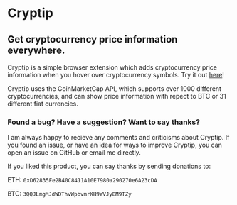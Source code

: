 # Cryptip
## Get cryptocurrency price information everywhere.

Cryptip is a simple browser extension which adds cryptocurrency price information when you hover over cryptocurrency symbols. Try it out [here](http://shawntabrizi.com/cryptip/)!

Cryptip uses the CoinMarketCap API, which supports over 1000 different cryptocurrencies, and can show price information with repect to BTC or 31 different fiat currencies.

### Found a bug? Have a suggestion? Want to say thanks?
I am always happy to recieve any comments and criticisms about Cryptip. If you found an issue, or have an idea for ways to improve Cryptip, you can open an issue on GitHub or email me directly.

If you liked this product, you can say thanks by sending donations to:

ETH: `0xD62835Fe2B40C8411A10E7980a290270e6A23cDA`

BTC: `3QQJLmgMJdWDThvWpbvmrKH9WVJyBM9TZy`